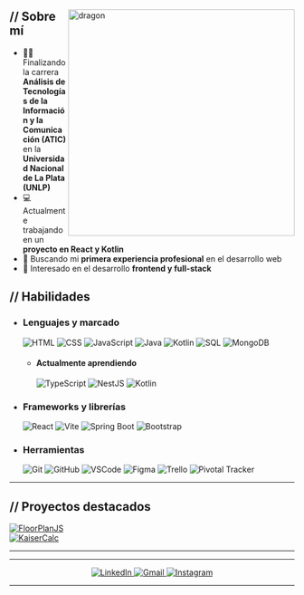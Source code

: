 <p align="center">
  <!-- Optional banner goes here -->
</p>

<div>

<img align="right" width="400" alt="dragon" src="https://i.pinimg.com/originals/5f/29/30/5f293030b863a0c6f927959f7c57d3bc.jpg"/>

<h2> // Sobre mí </h2>

- 👨‍🎓 Finalizando la carrera **Análisis de Tecnologías de la Información y la Comunicación (ATIC)** en la **Universidad Nacional de La Plata (UNLP)**  
- 💻 Actualmente trabajando en un **proyecto en React y Kotlin**  
- 🚀 Buscando mi **primera experiencia profesional** en el desarrollo web  
- 🧠 Interesado en el desarrollo **frontend y full-stack**

<h2> // Habilidades </h2>

- <h3> Lenguajes y marcado </h3>  
  <img src="https://img.shields.io/badge/HTML5-E34F26?style=for-the-badge&logo=html5&logoColor=white" alt="HTML" />  
  <img src="https://img.shields.io/badge/CSS3-1572B6?style=for-the-badge&logo=css3&logoColor=white" alt="CSS" />  
  <img src="https://img.shields.io/badge/JavaScript-111111?style=for-the-badge&logo=javascript&logoColor=F7DF1E" alt="JavaScript" />  
  <img src="https://img.shields.io/badge/Java-ED8B00?style=for-the-badge&logo=openjdk&logoColor=white" alt="Java" />  
  <img src="https://img.shields.io/badge/Kotlin-7F52FF?style=for-the-badge&logo=kotlin&logoColor=white" alt="Kotlin" />  
  <img src="https://img.shields.io/badge/SQL-003B57?style=for-the-badge&logo=postgresql&logoColor=white" alt="SQL" />  
  <img src="https://img.shields.io/badge/MongoDB-4EA94B?style=for-the-badge&logo=mongodb&logoColor=white" alt="MongoDB" />  

  - <h4> Actualmente aprendiendo </h4>  
    <img src="https://img.shields.io/badge/TypeScript-007ACC?style=for-the-badge&logo=typescript&logoColor=white" alt="TypeScript" />  
    <img src="https://img.shields.io/badge/NestJS-E0234E?style=for-the-badge&logo=nestjs&logoColor=white" alt="NestJS" />  
    <img src="https://img.shields.io/badge/Kotlin-7F52FF?style=for-the-badge&logo=kotlin&logoColor=white" alt="Kotlin" />

- <h3> Frameworks y librerías </h3>  
  <img src="https://img.shields.io/badge/React-20232a?style=for-the-badge&logo=react&logoColor=61DAFB" alt="React" />  
  <img src="https://img.shields.io/badge/Vite-646CFF?style=for-the-badge&logo=vite&logoColor=white" alt="Vite" />  
  <img src="https://img.shields.io/badge/Spring%20Boot-6DB33F?style=for-the-badge&logo=springboot&logoColor=white" alt="Spring Boot" />  
  <img src="https://img.shields.io/badge/Bootstrap-563D7C?style=for-the-badge&logo=bootstrap&logoColor=white" alt="Bootstrap" />

- <h3> Herramientas </h3>  
  <img src="https://img.shields.io/badge/Git-F05033?style=for-the-badge&logo=git&logoColor=white" alt="Git" />  
  <img src="https://img.shields.io/badge/GitHub-181717?style=for-the-badge&logo=github&logoColor=white" alt="GitHub" />  
  <img src="https://img.shields.io/badge/Visual%20Studio%20Code-0078D4?style=for-the-badge&logo=visual%20studio%20code&logoColor=white" alt="VSCode" />  
  <img src="https://img.shields.io/badge/Figma-7434a4?style=for-the-badge&logo=figma&logoColor=white" alt="Figma" />  
  <img src="https://img.shields.io/badge/Trello-0079BF?style=for-the-badge&logo=trello&logoColor=white" alt="Trello" />  
  <img src="https://img.shields.io/badge/Pivotal%20Tracker-517A9E?style=for-the-badge&logo=pivotaltracker&logoColor=white" alt="Pivotal Tracker" />

---

<h2> // Proyectos destacados </h2>

[![FloorPlanJS](https://github-readme-stats.vercel.app/api/pin/?username=Lauty1550&repo=FloorPlanJS&theme=transparent)](https://github.com/Lauty1550/FloorPlanJS)  
[![KaiserCalc](https://github-readme-stats.vercel.app/api/pin/?username=Lauty1550&repo=KaiserCalc&theme=transparent)](https://github.com/Lauty1550/KaiserCalc)

---

<!-- <h2> // Contribuciones 🐍 </h2>

<div align="center">
  ![Animación Snake](https://raw.githubusercontent.com/Lauty1550/Lauty1550/main/output/github-contribution-grid-snake.svg)
</div> -->

---

<p align="center">
  <a href="https://www.linkedin.com/in/lautaro-jaime-b034401ba/" target="_blank">
    <img src="https://img.shields.io/badge/LinkedIn-0077b5?style=for-the-badge&logo=linkedin&logoColor=white" alt="LinkedIn" />
  </a>
  <a href="mailto:lautyjaime09@gmail.com">
    <img src="https://img.shields.io/badge/Gmail-d14836?style=for-the-badge&logo=gmail&logoColor=white" alt="Gmail" />
  </a>
  <a href="https://www.instagram.com/lautyy.jaime/" target="_blank">
    <img src="https://img.shields.io/badge/Instagram-E4405F?style=for-the-badge&logo=instagram&logoColor=white" alt="Instagram" />
  </a>
</p>

---
